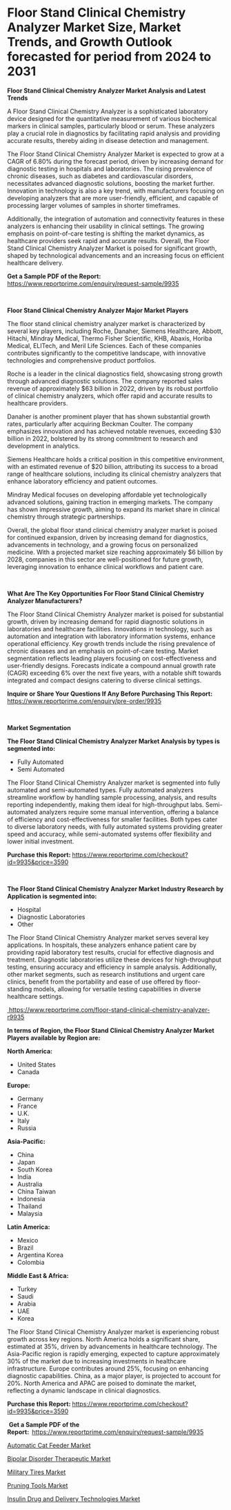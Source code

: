 <p><h1>Floor Stand Clinical Chemistry Analyzer Market Size, Market Trends, and Growth Outlook forecasted for period from 2024 to 2031</h1></p><p><strong>Floor Stand Clinical Chemistry Analyzer Market Analysis and Latest Trends</strong></p>
<p><p>A Floor Stand Clinical Chemistry Analyzer is a sophisticated laboratory device designed for the quantitative measurement of various biochemical markers in clinical samples, particularly blood or serum. These analyzers play a crucial role in diagnostics by facilitating rapid analysis and providing accurate results, thereby aiding in disease detection and management.</p><p>The Floor Stand Clinical Chemistry Analyzer Market is expected to grow at a CAGR of 6.80% during the forecast period, driven by increasing demand for diagnostic testing in hospitals and laboratories. The rising prevalence of chronic diseases, such as diabetes and cardiovascular disorders, necessitates advanced diagnostic solutions, boosting the market further. Innovation in technology is also a key trend, with manufacturers focusing on developing analyzers that are more user-friendly, efficient, and capable of processing larger volumes of samples in shorter timeframes.</p><p>Additionally, the integration of automation and connectivity features in these analyzers is enhancing their usability in clinical settings. The growing emphasis on point-of-care testing is shifting the market dynamics, as healthcare providers seek rapid and accurate results. Overall, the Floor Stand Clinical Chemistry Analyzer Market is poised for significant growth, shaped by technological advancements and an increasing focus on efficient healthcare delivery.</p></p>
<p><strong>Get a Sample PDF of the Report:&nbsp;</strong> <a href="https://www.reportprime.com/enquiry/request-sample/9935?utm_campaign=1674&utm_medium=2&utm_source=Github&utm_content=ia&utm_term=28112024&utm_id=floor-stand-clinical-chemistry-analyzer">https://www.reportprime.com/enquiry/request-sample/9935</a></p>
<p>&nbsp;</p>
<p><strong>Floor Stand Clinical Chemistry Analyzer Major Market Players</strong></p>
<p><p>The floor stand clinical chemistry analyzer market is characterized by several key players, including Roche, Danaher, Siemens Healthcare, Abbott, Hitachi, Mindray Medical, Thermo Fisher Scientific, KHB, Abaxis, Horiba Medical, ELITech, and Meril Life Sciences. Each of these companies contributes significantly to the competitive landscape, with innovative technologies and comprehensive product portfolios.</p><p>Roche is a leader in the clinical diagnostics field, showcasing strong growth through advanced diagnostic solutions. The company reported sales revenue of approximately $63 billion in 2022, driven by its robust portfolio of clinical chemistry analyzers, which offer rapid and accurate results to healthcare providers.</p><p>Danaher is another prominent player that has shown substantial growth rates, particularly after acquiring Beckman Coulter. The company emphasizes innovation and has achieved notable revenues, exceeding $30 billion in 2022, bolstered by its strong commitment to research and development in analytics.</p><p>Siemens Healthcare holds a critical position in this competitive environment, with an estimated revenue of $20 billion, attributing its success to a broad range of healthcare solutions, including its clinical chemistry analyzers that enhance laboratory efficiency and patient outcomes.</p><p>Mindray Medical focuses on developing affordable yet technologically advanced solutions, gaining traction in emerging markets. The company has shown impressive growth, aiming to expand its market share in clinical chemistry through strategic partnerships.</p><p>Overall, the global floor stand clinical chemistry analyzer market is poised for continued expansion, driven by increasing demand for diagnostics, advancements in technology, and a growing focus on personalized medicine. With a projected market size reaching approximately $6 billion by 2028, companies in this sector are well-positioned for future growth, leveraging innovation to enhance clinical workflows and patient care.</p></p>
<p>&nbsp;</p>
<p><strong>What Are The Key Opportunities For Floor Stand Clinical Chemistry Analyzer Manufacturers?</strong></p>
<p><p>The Floor Stand Clinical Chemistry Analyzer market is poised for substantial growth, driven by increasing demand for rapid diagnostic solutions in laboratories and healthcare facilities. Innovations in technology, such as automation and integration with laboratory information systems, enhance operational efficiency. Key growth trends include the rising prevalence of chronic diseases and an emphasis on point-of-care testing. Market segmentation reflects leading players focusing on cost-effectiveness and user-friendly designs. Forecasts indicate a compound annual growth rate (CAGR) exceeding 6% over the next five years, with a notable shift towards integrated and compact designs catering to diverse clinical settings.</p></p>
<p><strong>Inquire or Share Your Questions If Any Before Purchasing This Report:</strong> <a href="https://www.reportprime.com/enquiry/pre-order/9935?utm_campaign=1674&utm_medium=2&utm_source=Github&utm_content=ia&utm_term=28112024&utm_id=floor-stand-clinical-chemistry-analyzer">https://www.reportprime.com/enquiry/pre-order/9935</a></p>
<p>&nbsp;</p>
<p><strong>Market Segmentation</strong></p>
<p><strong>The Floor Stand Clinical Chemistry Analyzer Market Analysis by types is segmented into:</strong></p>
<p><ul><li>Fully Automated</li><li>Semi Automated</li></ul></p>
<p><p>The Floor Stand Clinical Chemistry Analyzer market is segmented into fully automated and semi-automated types. Fully automated analyzers streamline workflow by handling sample processing, analysis, and results reporting independently, making them ideal for high-throughput labs. Semi-automated analyzers require some manual intervention, offering a balance of efficiency and cost-effectiveness for smaller facilities. Both types cater to diverse laboratory needs, with fully automated systems providing greater speed and accuracy, while semi-automated systems offer flexibility and lower initial investment.</p></p>
<p><strong>Purchase this Report:&nbsp;</strong><a href="https://www.reportprime.com/checkout?id=9935&price=3590&utm_campaign=1674&utm_medium=2&utm_source=Github&utm_content=ia&utm_term=28112024&utm_id=floor-stand-clinical-chemistry-analyzer">https://www.reportprime.com/checkout?id=9935&price=3590</a></p>
<p>&nbsp;</p>
<p><strong>The Floor Stand Clinical Chemistry Analyzer Market Industry Research by Application is segmented into:</strong></p>
<p><ul><li>Hospital</li><li>Diagnostic Laboratories</li><li>Other</li></ul></p>
<p><p>The Floor Stand Clinical Chemistry Analyzer market serves several key applications. In hospitals, these analyzers enhance patient care by providing rapid laboratory test results, crucial for effective diagnosis and treatment. Diagnostic laboratories utilize these devices for high-throughput testing, ensuring accuracy and efficiency in sample analysis. Additionally, other market segments, such as research institutions and urgent care clinics, benefit from the portability and ease of use offered by floor-standing models, allowing for versatile testing capabilities in diverse healthcare settings.</p></p>
<p><a href="https://www.reportprime.com/floor-stand-clinical-chemistry-analyzer-r9935?utm_campaign=1674&utm_medium=2&utm_source=Github&utm_content=ia&utm_term=28112024&utm_id=floor-stand-clinical-chemistry-analyzer">&nbsp;https://www.reportprime.com/floor-stand-clinical-chemistry-analyzer-r9935</a></p>
<p><strong>In terms of Region, the Floor Stand Clinical Chemistry Analyzer Market Players available by Region are:</strong></p>
<p>
    <p> <strong> North America: </strong>
        <ul>
            <li>United States</li>
            <li>Canada</li>
        </ul>
        </p> 
    <p> <strong> Europe: </strong>
        <ul>
            <li>Germany</li>
            <li>France</li>
            <li>U.K.</li>
            <li>Italy</li>
            <li>Russia</li>
        </ul>
        </p> 
    <p> <strong> Asia-Pacific: </strong>
        <ul>
            <li>China</li>
            <li>Japan</li>
            <li>South Korea</li>
            <li>India</li>
            <li>Australia</li>
            <li>China Taiwan</li>
            <li>Indonesia</li>
            <li>Thailand</li>
            <li>Malaysia</li>
        </ul>
        </p> 
    <p> <strong> Latin America: </strong>
        <ul>
            <li>Mexico</li>
            <li>Brazil</li>
            <li>Argentina Korea</li>
            <li>Colombia</li>
        </ul>
        </p> 
    <p> <strong> Middle East & Africa: </strong>
        <ul>
            <li>Turkey</li>
            <li>Saudi</li>
            <li>Arabia</li>
            <li>UAE</li>
            <li>Korea</li>
        </ul>
    </p>
    </p>
<p><p>The Floor Stand Clinical Chemistry Analyzer market is experiencing robust growth across key regions. North America holds a significant share, estimated at 35%, driven by advancements in healthcare technology. The Asia-Pacific region is rapidly emerging, expected to capture approximately 30% of the market due to increasing investments in healthcare infrastructure. Europe contributes around 25%, focusing on enhancing diagnostic capabilities. China, as a major player, is projected to account for 20%. North America and APAC are poised to dominate the market, reflecting a dynamic landscape in clinical diagnostics.</p></p>
<p><strong>Purchase this Report: </strong><a href="https://www.reportprime.com/checkout?id=9935&price=3590&utm_campaign=1674&utm_medium=2&utm_source=Github&utm_content=ia&utm_term=28112024&utm_id=floor-stand-clinical-chemistry-analyzer">https://www.reportprime.com/checkout?id=9935&price=3590</a></p>
<p>&nbsp;<strong>Get a Sample PDF of the Report:&nbsp;&nbsp;</strong><a href="https://www.reportprime.com/enquiry/request-sample/9935?utm_campaign=1674&utm_medium=2&utm_source=Github&utm_content=ia&utm_term=28112024&utm_id=floor-stand-clinical-chemistry-analyzer">https://www.reportprime.com/enquiry/request-sample/9935</a></p>
<p><strong></strong></p>
<p><p><a href="https://www.linkedin.com/pulse/automatic-cat-feeder-market-ecosystem-competitive-landscape-r2ywc?utm_campaign=1674&utm_medium=2&utm_source=Github&utm_content=ia&utm_term=28112024&utm_id=floor-stand-clinical-chemistry-analyzer">Automatic Cat Feeder Market</a></p><p><a href="https://issuu.com/reportprime-2/docs/bipolar-disorder-therapeutic-market_ac53019725c8d0?utm_campaign=1674&utm_medium=2&utm_source=Github&utm_content=ia&utm_term=28112024&utm_id=floor-stand-clinical-chemistry-analyzer">Bipolar Disorder Therapeutic Market</a></p><p><a href="https://www.linkedin.com/pulse/military-tires-market-size-share-growth-analysis-type-application-fjsle?utm_campaign=1674&utm_medium=2&utm_source=Github&utm_content=ia&utm_term=28112024&utm_id=floor-stand-clinical-chemistry-analyzer">Military Tires Market</a></p><p><a href="https://www.linkedin.com/pulse/charting-future-comprehensive-analysis-global-pruning-tools-market-fchde?utm_campaign=1674&utm_medium=2&utm_source=Github&utm_content=ia&utm_term=28112024&utm_id=floor-stand-clinical-chemistry-analyzer">Pruning Tools Market</a></p><p><a href="https://issuu.com/reportprime-2/docs/insulin-drug-and-delivery-technolog_82867bb259fdab?utm_campaign=1674&utm_medium=2&utm_source=Github&utm_content=ia&utm_term=28112024&utm_id=floor-stand-clinical-chemistry-analyzer">Insulin Drug and Delivery Technologies Market</a></p></p>